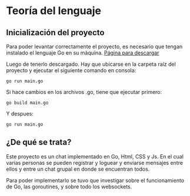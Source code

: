 # Teoría del lenguaje

## Inicialización del proyecto

Para poder levantar correctamente el proyecto, es necesario que tengan instalado el lenguaje Go en su máquina. [Página para descargar](https://go.dev/dl/)

Luego de tenerlo descargado. Hay que ubicarse en la carpeta raíz del proyecto y ejecutar el siguiente comando en consola:

```
go run main.go
```

Si hace cambios en los archivos .go, tiene que ejecutar primero:

```
go build main.go
```

Y despues:

```
go run main.go
```

## ¿De qué se trata?

Este proyecto es un chat implementado en Go, Html, CSS y Js. En el cual varias personas se pueden registrar y loguear y enviarse mensajes entre ellos y entre un chat grupal en donde se encuentran todos.

Para poder implementarlo se tuvo que investigar sobre el funcionamiento de Go, las goroutines, y sobre todo los websockets.



